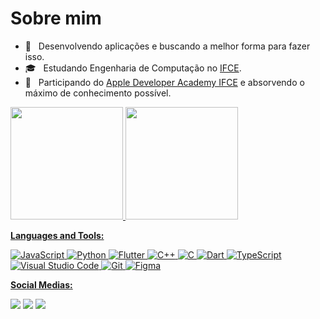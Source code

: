 
# Sobre mim

* 🤔 &nbsp; Desenvolvendo aplicações e buscando a melhor forma para fazer isso.
* 🎓 &nbsp; Estudando Engenharia de Computação no <a href="https://ifce.edu.br">IFCE</a>.
* 💼 &nbsp; Participando do <a href="http://developeracademy.ifce.edu.br">Apple Developer Academy IFCE</a> e absorvendo o máximo de conhecimento possível.

<div>
  <a href="https://github.com/ThiagoHBA">
  <img height="180em" src="https://github-readme-stats.vercel.app/api?username=ThiagoHBA&show_icons=true&theme=dark&include_all_commits=true&count_private=true"/>
  <img height="180em" src="https://github-readme-stats.vercel.app/api/top-langs/?username=ThiagoHBA&layout=compact&langs_count=7&theme=dark"/>
</div>
 
<!-- [![trophy](https://github-profile-trophy.vercel.app/?username=ryo-ma)](https://github.com/ryo-ma/github-profile-trophy) -->
**Languages and Tools:**
 
![JavaScript](https://img.shields.io/badge/javascript-%23323330.svg?style=for-the-badge&logo=javascript&logoColor=%23F7DF1E)
![Python](https://img.shields.io/badge/Python-262D6A?style=for-the-badge&logo=python&logoColor=white)
![Flutter](https://img.shields.io/badge/Flutter-%2302569B.svg?style=for-the-badge&logo=Flutter&logoColor=white)
![C++](https://img.shields.io/badge/c++-%2300599C.svg?style=for-the-badge&logo=c%2B%2B&logoColor=white)
![C](https://img.shields.io/badge/c-%2300599C.svg?style=for-the-badge&logo=c&logoColor=white)
![Dart](https://img.shields.io/badge/dart-%230175C2.svg?style=for-the-badge&logo=dart&logoColor=white)
![TypeScript](https://img.shields.io/badge/typescript-%23007ACC.svg?style=for-the-badge&logo=typescript&logoColor=white)
![Visual Studio Code](https://img.shields.io/badge/Visual%20Studio%20Code-0078d7.svg?style=for-the-badge&logo=visual-studio-code&logoColor=white)
![Git](https://img.shields.io/badge/git-%23F05033.svg?style=for-the-badge&logo=git&logoColor=white)
![Figma](https://img.shields.io/badge/figma-%23F24E1E.svg?style=for-the-badge&logo=figma&logoColor=white)
  
**Social Medias:**

<p align="left">
   <a href="https://www.linkedin.com/in/thiago-batista-759aa01b7" alt="Linkedin"><img src= "https://img.shields.io/badge/linkedin-%230077B5.svg?style=for-the-badge&logo=linkedin&logoColor=white/"></a>
  <a href="https://mail.google.com/mail/u/2/#inbox?compose=GTvVlcSDbFhMjmRZvRGnHTfJTfTqGnmKbqFMnSJqZppFzcXCtFGGShWXbwWljtbsnDMNbQBDMwbSF" alt="Gmail">
  <img src="https://img.shields.io/badge/Gmail-D14836?style=for-the-badge&logo=gmail&logoColor=white" /></a>
  <a href="https://www.instagram.com/thiagohba/?hl=pt-br" alt="Instagram">
  <img src="https://img.shields.io/badge/@thiagohba-%23E4405F.svg?style=for-the-badge&logo=Instagram&logoColor=white"/></a>
</p>  
  
  
<!-- <div style="display: inline_block"><br>
  <img align="center" alt="Rafa-Js" height="30" width="40" src="https://raw.githubusercontent.com/devicons/devicon/master/icons/javascript/javascript-plain.svg">
  <img align="center" alt="Rafa-Ts" height="30" width="40" src="https://raw.githubusercontent.com/devicons/devicon/master/icons/typescript/typescript-plain.svg">
  <img align="center" alt="Rafa-React" height="30" width="40" src="https://raw.githubusercontent.com/devicons/devicon/master/icons/react/react-original.svg">
  <img align="center" alt="Rafa-HTML" height="30" width="40" src="https://raw.githubusercontent.com/devicons/devicon/master/icons/html5/html5-original.svg">
  <img align="center" alt="Rafa-CSS" height="30" width="40" src="https://raw.githubusercontent.com/devicons/devicon/master/icons/css3/css3-original.svg">
  <img align="center" alt="Rafa-Python" height="30" width="40" src="https://raw.githubusercontent.com/devicons/devicon/master/icons/python/python-original.svg">
  <img align="center" alt="Rafa-Csharp" height="30" width="40" src="https://raw.githubusercontent.com/devicons/devicon/master/icons/csharp/csharp-original.svg">
  <img align="right" alt="Rafa-yoda" src="https://cdn.discordapp.com/attachments/795358919417397249/825430589581688872/hi.gif">
</div> -->
